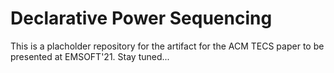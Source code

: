 # Declarative Power Sequencing

This is a placholder repository for the artifact for the ACM TECS paper to be presented at EMSOFT'21.
Stay tuned...
